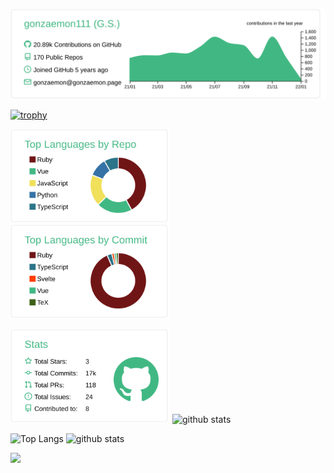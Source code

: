 [![](https://raw.githubusercontent.com/gonzaemon111/gonzaemon111/master/profile-summary-card-output/vue/0-profile-details.svg)](https://github.com/gonzaemon111/github-profile-summary-cards)

[![trophy](https://github-profile-trophy.vercel.app/?username=gonzaemon111)](https://github.com/gonzaemon111/github-profile-trophy)

<!-- 1,2 -->
<p align="left">
  <img alt="Top Langs" height="150px" src="https://raw.githubusercontent.com/gonzaemon111/gonzaemon111/master/profile-summary-card-output/vue/1-repos-per-language.svg" />
  <img alt="github stats" height="150px" src="https://raw.githubusercontent.com/gonzaemon111/gonzaemon111/master/profile-summary-card-output/vue/2-most-commit-language.svg" />
</p>

<!-- 3.4 -->
<p align="left">
  <img alt="Top Langs" height="150px" src="https://raw.githubusercontent.com/gonzaemon111/gonzaemon111/master/profile-summary-card-output/vue/3-stats.svg" />
  <img alt="github stats" height="150px" src="https://github-readme-stats.vercel.app/api/top-langs/?username=gonzaemon111" />
</p>

<p align="left">
  <img alt="Top Langs" height="150px" src="https://github-readme-stats.vercel.app/api/top-langs/?username=gonzaemon111&layout=compact&show_icons=true" />
  <img alt="github stats" height="150px" src="https://github-readme-stats.vercel.app/api?username=gonzaemon111&show_icons=ture" />
</p>

![](https://komarev.com/ghpvc/?username=gonzaemon111&color=blue)
